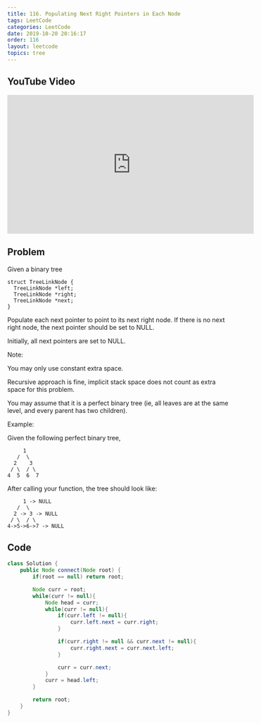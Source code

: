 ```yaml
---
title: 116. Populating Next Right Pointers in Each Node
tags: LeetCode
categories: LeetCode
date: 2019-10-20 20:16:17
order: 116
layout: leetcode
topics: tree
---
```


## YouTube Video

<iframe width="560" height="315" src="https://www.youtube.com/embed/qGbyJBPXdcM" frameborder="0" allow="accelerometer; autoplay; encrypted-media; gyroscope; picture-in-picture" allowfullscreen></iframe>

## Problem

Given a binary tree

```
struct TreeLinkNode {
  TreeLinkNode *left;
  TreeLinkNode *right;
  TreeLinkNode *next;
}
```

Populate each next pointer to point to its next right node. If there is no next right node, the next pointer should be set to NULL.

Initially, all next pointers are set to NULL.

Note:

You may only use constant extra space.

Recursive approach is fine, implicit stack space does not count as extra space for this problem.

You may assume that it is a perfect binary tree (ie, all leaves are at the same level, and every parent has two children).

Example:

Given the following perfect binary tree,

```
     1
   /  \
  2    3
 / \  / \
4  5  6  7
```

After calling your function, the tree should look like:

```
     1 -> NULL
   /  \
  2 -> 3 -> NULL
 / \  / \
4->5->6->7 -> NULL
```

## Code

```java
class Solution {
    public Node connect(Node root) {
        if(root == null) return root;

        Node curr = root;
        while(curr != null){
            Node head = curr;
            while(curr != null){
                if(curr.left != null){
                    curr.left.next = curr.right;
                }

                if(curr.right != null && curr.next != null){
                    curr.right.next = curr.next.left;
                }

                curr = curr.next;
            }
            curr = head.left;
        }

        return root;
    }
}
```
